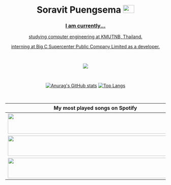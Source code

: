 
<h1 align="center">Soravit Puengsema 
	<a href="https://www.linkedin.com/in/soravit-puengsema/" target="blank" />
	<img src="https://raw.githubusercontent.com/rahuldkjain/github-profile-readme-generator/master/src/images/icons/Social/linked-in-alt.svg" alt="soravit puengsema" height="25" width="35" />
</h1>

<h3 align="center" >
	I am currently...
</h3>
<p align="center" >
	studying computer engineering at KMUTNB, Thailand.
</p>
<p align="center" >
	interning at Big C Supercenter Public Company Limited as a developer.
</p>

<br>

<p align="center">
  <a href="https://skillicons.dev">
    <img src="https://skillicons.dev/icons?i=js,java,py,react,vue,processing,nodejs,spring,firebase,postgres,mysql,mongodb,postman,figma" />
  </a>
</p>

<br>

<div align="center">
      
[![Anurag's GitHub stats](https://github-readme-stats.vercel.app/api?username=soravitpuengsema&theme=github_dark&show_icons=true&hide=prs,issues)](https://github.com/anuraghazra/github-readme-stats)
[![Top Langs](https://github-readme-stats.vercel.app/api/top-langs/?username=soravitpuengsema&theme=github_dark&langs_count=3)](https://github.com/anuraghazra/github-readme-stats)

</div>     
      
<br>

<table align="center">
  <thead>
    <tr>
      <th>My most played songs on Spotify</th>
    </tr>
  </thead>
  <tbody>
    <tr>
      <td><a href="https://natemoo-re-fork.vercel.app/top-tracks?i=1&open"><img src="https://natemoo-re-fork.vercel.app/top-tracks?i=1" width="550" height="64"></a></td>
    </tr>
    <tr></tr> <!-- hide gray row -->
    <tr>
      <td><a href="https://natemoo-re-fork.vercel.app/top-tracks?i=2&open"><img src="https://natemoo-re-fork.vercel.app/top-tracks?i=2" width="550" height="64"></a></td>
    </tr>
    <tr></tr> <!-- hide gray row -->
    <tr>
      <td><a href="https://natemoo-re-fork.vercel.app/top-tracks?i=3&open"><img src="https://natemoo-re-fork.vercel.app/top-tracks?i=3" width="550" height="64"></a></td>
    </tr>
  </tbody>
</table>
